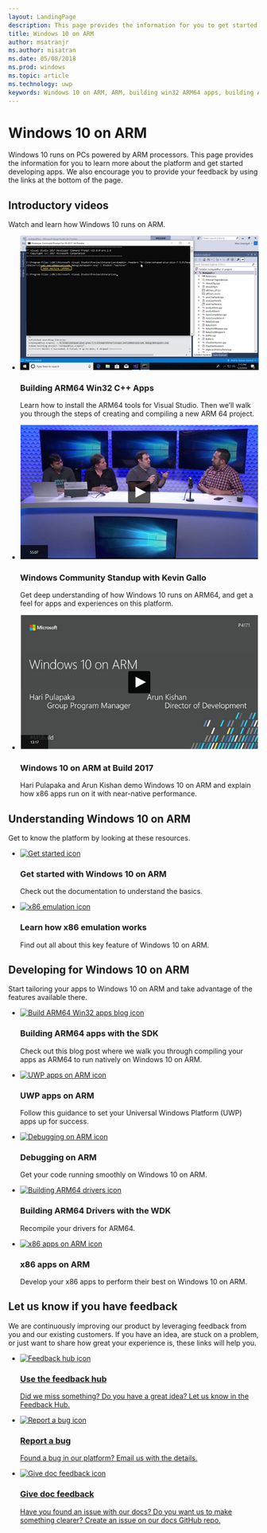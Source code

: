 ```yaml
---
layout: LandingPage
description: This page provides the information for you to get started developing ARM64 win32 and UWP apps.
title: Windows 10 on ARM
author: msatranjr
ms.author: misatran
ms.date: 05/08/2018
ms.prod: windows
ms.topic: article
ms.technology: uwp
keywords: Windows 10 on ARM, ARM, building win32 ARM64 apps, building ARM64 drivers
---
```


# Windows 10 on ARM
Windows 10 runs on PCs powered by ARM processors. This page provides the information for you to learn more about the platform and get started developing apps. We also encourage you to provide your feedback by using the links at the bottom of the page.

## Introductory videos
Watch and learn how Windows 10 runs on ARM.

<ul class="cols cols3">
    <li>
        <a href="https://youtu.be/OZtVBDeVqCE"><img alt="Building ARM64 Win32 C++ apps video" src="./images/Arm64Scaled.png" /></a>
        <h3>Building ARM64 Win32 C++ Apps</h3><p>Learn how to install the ARM64 tools for Visual Studio. Then we’ll walk you through the steps of creating and compiling a new ARM 64 project.</p>
    </li>
    <li>
        <a href="https://channel9.msdn.com/Events/Ch9Live/Windows-Community-Standup/Kevin-Gallo-January-2018"><img alt="Community standup video featuring Kevin Gallo" src="./images/communityStandupStillScaled.png" /></a>
        <h3>Windows Community Standup with Kevin Gallo</h3><p>Get deep understanding of how Windows 10 runs on ARM64, and get a feel for apps and experiences on this platform.</p>
    </li>
    <li>
        <a href="https://channel9.msdn.com/Events/Build/2017/P4171"><img alt="Build 2017 Windows 10 on ARM demo video" src="./images/buildVideoStillScaled.png" /></a>
        <h3>Windows 10 on ARM at Build 2017</h3><p>Hari Pulapaka and Arun Kishan demo Windows 10 on ARM and explain how x86 apps run on it with near-native performance.</p>
    </li>
</ul>

## Understanding Windows 10 on ARM
Get to know the platform by looking at these resources.

<ul class="cardsF panelContent cols cols2">
    <li>
        <div class="cardSize">
            <div class="cardPadding">
                <a class="card" href="/windows/uwp/porting/apps-on-arm" title="Get started link" data-linktype="absolute-path">
                    <div class="cardImageOuter">
                            <img class="cardImage" role="presentation" alt="Get started icon" src="/media/common/i_get-started.svg" data-linktype="external" />
                    </div>
                </a>
                <div class="cardText">
                    <h3>Get started with Windows 10 on ARM</h3>
                    <p class="x-hidden-focus">Check out the documentation to understand the basics.</p>
                </div>
            </div>
        </div>
    </li>
    <li>
        <div class="cardSize">
            <div class="cardPadding">
                <a class="card" href="/windows/uwp/porting/apps-on-arm-x86-emulation" title="Link to topic about x86 emulation" data-linktype="absolute-path">
                    <div class="cardImageOuter">
                             <img class="cardImage" role="presentation" alt="x86 emulation icon" src="/media/common/i_advanced.svg" data-linktype="external" />
                    </div>
                </a>
                <div class="cardText">
                    <h3>Learn how x86 emulation works</h3>
                    <p class="x-hidden-focus">Find out all about this key feature of Windows 10 on ARM.</p>
                </div>
            </div>
        </div>
    </li>
    <!--<li>
        <div class="cardSize">
            <div class="cardPadding">
                <a class="card" href="https://blogs.msdn.microsoft.com/harip/" data-linktype="absolute-path">
                    <div class="cardImageOuter">
                            <img class="cardImage" role="presentation" alt="" src="/media/common/i_blog.svg?branch=master" data-linktype="external" />
                            </a>
                    </div>
                </a>
                <div class="cardText">
                    <h3>Read the Kernel blog</h3>
                    <p class="x-hidden-focus">Get a deep understanding of the Windows by reading articles that are written by the creators of the kernel.</p>
                </div>
            </div>
        </div>
    </li>-->
</ul>

## Developing for Windows 10 on ARM
Start tailoring your apps to Windows 10 on ARM and take advantage of the features available there.  

<ul class="cardsF panelContent cols cols3">
    <li>
        <div class="cardSize">
            <div class="cardPadding">
                <a class="card" href="https://blogs.windows.com/buildingapps/?p=52087" title="Link to building ARM64 apps" data-linktype="absolute-path">
                    <div class="cardImageOuter">
                            <img class="cardImage" role="presentation" alt="Build ARM64 Win32 apps blog icon" src="/media/common/i_build.svg" data-linktype="external" />
                    </div>
                    </a>
                <div class="cardText">
                    <h3>Building ARM64 apps with the SDK</h3>
                    <p class="x-hidden-focus">Check out this blog post where we walk you through compiling your apps as ARM64 to run natively on Windows 10 on ARM.</p>
                </div>
            </div>
        </div>
    </li>
    <li>
        <div class="cardSize">
            <div class="cardPadding">
                <a class="card" href="/windows/uwp/porting/apps-on-arm-troubleshooting-arm32" title="Link to troubleshooting arm32 apps" data-linktype="absolute-path">
                    <div class="cardImageOuter">
                            <img class="cardImage" role="presentation" alt="UWP apps on ARM icon" src="/media/common/i_code-edit.svg" data-linktype="external" />
                    </div>
                </a>
                <div class="cardText">
                    <h3>UWP apps on ARM</h3>
                    <p class="x-hidden-focus">Follow this guidance to set your Universal Windows Platform (UWP) apps up for success.</p>                    
                </div>
            </div>
        </div>
    </li>
    <li>
        <div class="cardSize">
            <div class="cardPadding">
                <a class="card" href="/windows-hardware/drivers/debugger/debugging-arm64" title="Link to debugging ARM64 apps" data-linktype="absolute-path">
                    <div class="cardImageOuter">
                             <img class="cardImage" role="presentation" alt="Debugging on ARM icon" src="/media/common/i_debug.svg" data-linktype="external" />
                    </div>
                </a>
                <div class="cardText">
                    <h3>Debugging on ARM</h3>
                    <p class="x-hidden-focus">Get your code running smoothly on Windows 10 on ARM.</p>
                </div>
            </div>
        </div>
    </li>
    <li>
        <div class="cardSize">
            <div class="cardPadding">
                <a class="card" href="/windows-hardware/drivers/develop/building-arm64-drivers" title="Link to building ARM64 drivers" data-linktype="absolute-path">
                    <div class="cardImageOuter">
                            <img class="cardImage" role="presentation" alt="Building ARM64 drivers icon" src="/media/common/i_drivers.svg" data-linktype="external" />
                            </a>
                    </div>
                </a>
                <div class="cardText">
                    <h3>Building ARM64 Drivers with the WDK</h3>
                    <p class="x-hidden-focus">Recompile your drivers for ARM64.</p>
                </div>
            </div>
        </div>
    </li>
    <li>
        <div class="cardSize">
            <div class="cardPadding">
                <a class="card" href="/windows/uwp/porting/apps-on-arm-troubleshooting-x86" title="Link to troubleshooting x86 apps" data-linktype="absolute-path">
                    <div class="cardImageOuter">
                            <img class="cardImage" role="presentation" alt="x86 apps on ARM icon" src="/media/common/i_code-blocks.svg" data-linktype="external" />
                            </a>
                    </div>
                </a>
                <div class="cardText">
                    <h3>x86 apps on ARM</h3>
                    <p class="x-hidden-focus">Develop your x86 apps to perform their best on Windows 10 on ARM.</p>
                </div>
            </div>
        </div>
    </li>
</ul>

<!--## Other videos
<ul class="cols cols4">
<li>
        <a href="#"><img alt="" src="./images/dummyStillScaled.png" /></a>
            <p>TBD</p>    
    </li>
<li>
        <a href="#"><img alt="" src="./images/dummyStillScaled.png" /></a>
            <p>TBD</p>    
    </li>
<li>
        <a href="#"><img alt="" src="./images/dummyStillScaled.png" /></a>
            <p>TBD</p>    
    </li>
<li>
        <a href="#"><img alt="" src="./images/dummyStillScaled.png" /></a>
            <p>TBD</p>    
    </li>
</ul>-->

## Let us know if you have feedback
We are continuously improving our product by leveraging feedback from you and our existing customers. If you have an idea, are stuck on a problem, or just want to share how great your experience is, these links will help you.

<ul class="cardsM cols cols3">
<li>
        <a class="card" href="feedback-hub://?tabid=2&contextid=803" data-linktype="absolute-path">
            <img class="cardImage" role="presentation" alt="Feedback hub icon" src="/media/common/i_feedback.svg" data-linktype="external" />
            <div class="cardText">
                <h3>Use the feedback hub</h3>
                <p>Did we miss something? Do you have a great idea? Let us know in the Feedback Hub.</p>
            </div>
        </a>
    </li>
    <li>
        <a class="card" href="mailto:woafeedback@microsoft.com" data-linktype="absolute-path">
            <img class="cardImage" role="presentation" alt="Report a bug icon" src="/media/common/i_mail.svg" data-linktype="external" />
            <div class="cardText">
                <h3>Report a bug</h3>
                <p>Found a bug in our platform? Email us with the details.</p>
            </div>
        </a>
    </li>
    <li>
        <a class="card" href="https://github.com/MicrosoftDocs/windows-uwp" data-linktype="absolute-path">
            <img class="cardImage" role="presentation" alt="Give doc feedback icon" src="/media/common/i_form.svg" data-linktype="external" />
            <div class="cardText">
                <h3>Give doc feedback</h3>
                <p>Have you found an issue with our docs? Do you want us to make something clearer? Create an issue on our docs GitHub repo.</p>
            </div>
        </a>
    </li>
</ul>